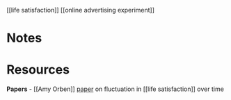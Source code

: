 [[life satisfaction]]
[[online advertising experiment]]

# Notes

# Resources
**Papers**
	- [[Amy Orben]] [paper](https://twitter.com/OrbenAmy/status/1296396783334174720) on fluctuation in [[life satisfaction]] over time
